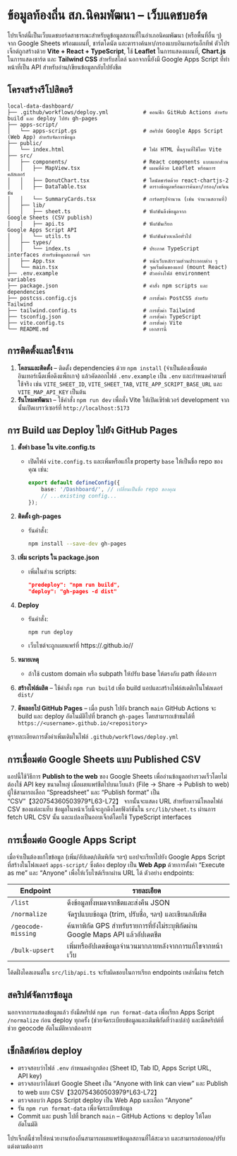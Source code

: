 # ข้อมูลท้องถิ่น สภ.นิคมพัฒนา – เว็บแดชบอร์ด

โปรเจ็กต์นี้เป็นเว็บแดชบอร์ดสาธารณะสำหรับดูข้อมูลสถานที่ในอำเภอนิคมพัฒนา (หรือพื้นที่อื่น ๆ) จาก Google Sheets พร้อมแผนที่, ชาร์ตโดนัต และตารางค้นหา/กรองแบบอินเทอร์แอ็กทีฟ ตัวโปรเจ็กต์ถูกสร้างด้วย **Vite + React + TypeScript**, ใช้ **Leaflet** ในการแสดงแผนที่, **Chart.js** ในการแสดงชาร์ต และ **Tailwind CSS** สำหรับสไตล์ นอกจากนี้ยังมี Google Apps Script ที่ทำหน้าที่เป็น API สำหรับอ่าน/เขียนข้อมูลกลับไปยังชีต

## โครงสร้างรีโปสิตอรี

```
local-data-dashboard/
├── .github/workflows/deploy.yml           # คอนฟิก GitHub Actions สำหรับ build และ deploy ไปยัง gh-pages
├── apps-script/
│   └── apps-script.gs                     # สคริปต์ Google Apps Script (Web App) สำหรับจัดการข้อมูล
├── public/
│   └── index.html                         # ไฟล์ HTML พื้นฐานที่ใช้โดย Vite
├── src/
│   ├── components/                        # React components แบบแยกส่วน
│   │   ├── MapView.tsx                    # แผนที่ด้วย Leaflet พร้อมการคลัสเตอร์
│   │   ├── DonutChart.tsx                 # โดนัตชาร์ตด้วย react‑chartjs‑2
│   │   ├── DataTable.tsx                  # ตารางข้อมูลพร้อมการค้นหา/กรอง/เพจิเนชัน
│   │   └── SummaryCards.tsx               # การ์ดสรุปจำนวน (เช่น จำนวนสถานที่)
│   ├── lib/
│   │   ├── sheet.ts                       # ฟังก์ชันดึงข้อมูลจาก Google Sheets (CSV publish)
│   │   ├── api.ts                         # ฟังก์ชันเรียก Google Apps Script API
│   │   └── utils.ts                       # ฟังก์ชันช่วยเหลือทั่วไป
│   ├── types/
│   │   └── index.ts                       # ประกาศ TypeScript interfaces สำหรับข้อมูลสถานที่ ฯลฯ
│   ├── App.tsx                            # หน้าเว็บหลักรวมส่วนประกอบต่าง ๆ
│   └── main.tsx                           # จุดเริ่มต้นของแอป (mount React)
├── .env.example                           # ตัวอย่างไฟล์ environment variables
├── package.json                           # คำสั่ง npm scripts และ dependencies
├── postcss.config.cjs                     # การตั้งค่า PostCSS สำหรับ Tailwind
├── tailwind.config.ts                     # การตั้งค่า Tailwind
├── tsconfig.json                          # การตั้งค่า TypeScript
├── vite.config.ts                         # การตั้งค่า Vite
└── README.md                              # เอกสารนี้
```

## การติดตั้งและใช้งาน

1. **โคลนและติดตั้ง** – ติดตั้ง dependencies ด้วย `npm install` (จำเป็นต้องเชื่อมต่ออินเทอร์เน็ตเพื่อดึงแพ็กเกจ) แล้วคัดลอกไฟล์ `.env.example` เป็น `.env` และกำหนดค่าตามที่ใช้จริง เช่น `VITE_SHEET_ID`, `VITE_SHEET_TAB`, `VITE_APP_SCRIPT_BASE_URL` และ `VITE_MAP_API_KEY` เป็นต้น
2. **รันโหมดพัฒนา** – ใช้คำสั่ง `npm run dev` เพื่อสั่ง Vite ให้เปิดเซิร์ฟเวอร์ development จากนั้นเปิดเบราว์เซอร์ที่ `http://localhost:5173`

## การ Build และ Deploy ไปยัง GitHub Pages

1. **ตั้งค่า base ใน vite.config.ts**
	 - เปิดไฟล์ `vite.config.ts` และเพิ่มหรือแก้ไข property `base` ให้เป็นชื่อ repo ของคุณ เช่น:
		 ```ts
		 export default defineConfig({
			 base: '/Dashboard/', // เปลี่ยนเป็นชื่อ repo ของคุณ
			 // ...existing config...
		 });
		 ```

2. **ติดตั้ง gh-pages**
	 - รันคำสั่ง:
		 ```bash
		 npm install --save-dev gh-pages
		 ```

3. **เพิ่ม scripts ใน package.json**
	 - เพิ่มในส่วน scripts:
		 ```json
		 "predeploy": "npm run build",
		 "deploy": "gh-pages -d dist"
		 ```

4. **Deploy**
	 - รันคำสั่ง:
		 ```bash
		 npm run deploy
		 ```
	 - เว็บไซต์จะถูกเผยแพร่ที่ https://<username>.github.io/<repo>/

5. **หมายเหตุ**
	 - ถ้าใช้ custom domain หรือ subpath ให้ปรับ base ให้ตรงกับ path ที่ต้องการ
3. **สร้างไฟล์ผลิต** – ใช้คำสั่ง `npm run build` เพื่อ build แอปและสร้างไฟล์สเตติกในโฟลเดอร์ `dist/`
4. **ดีพลอยไป GitHub Pages** – เมื่อ push ไปยัง branch `main` GitHub Actions จะ build และ deploy อัตโนมัติไปที่ branch `gh-pages` โดยสามารถเข้าชมได้ที่ `https://<username>.github.io/<repository>`

ดูรายละเอียดการตั้งค่าเพิ่มเติมในไฟล์ `.github/workflows/deploy.yml`

## การเชื่อมต่อ Google Sheets แบบ Published CSV

แอปนี้ใช้วิธีการ **Publish to the web** ของ Google Sheets เพื่ออ่านข้อมูลอย่างรวดเร็วโดยไม่ต้องใช้ API key ขนาดใหญ่ เมื่อเผยแพร่ชีตไปบนเว็บแล้ว (File → Share → Publish to web) ผู้ใช้สามารถเลือก “Spreadsheet” และ “Publish format” เป็น “CSV”【320754360503979†L63-L72】 จากนั้นจะแสดง URL สำหรับดาวน์โหลดไฟล์ CSV ของแต่ละแท็บ ข้อมูลในหน้าเว็บนี้จะถูกดึงโดยฟังก์ชันใน `src/lib/sheet.ts` ผ่านการ fetch URL CSV นั้น และแปลงเป็นออบเจ็กต์โดยใช้ TypeScript interfaces

## การเชื่อมต่อ Google Apps Script

เมื่อจำเป็นต้องแก้ไขข้อมูล (เพิ่ม/อัปเดต/เติมพิกัด ฯลฯ) แอปจะเรียกไปยัง Google Apps Script ที่สร้างในโฟลเดอร์ `apps-script/` ซึ่งต้อง deploy เป็น **Web App** ด้วยการตั้งค่า “Execute as me” และ “Anyone” เพื่อให้เว็บไซต์เรียกผ่าน URL ได้ ตัวอย่าง endpoints:

| Endpoint | รายละเอียด |
|---------|-----------|
| `/list` | ดึงข้อมูลทั้งหมดจากชีตและส่งคืน JSON |
| `/normalize` | จัดรูปแบบข้อมูล (trim, ปรับชื่อ, ฯลฯ) และเขียนกลับชีต |
| `/geocode-missing` | ค้นหาพิกัด GPS สำหรับรายการที่ยังไม่ระบุพิกัดผ่าน Google Maps API แล้วอัปเดตชีต |
| `/bulk-upsert` | เพิ่มหรืออัปเดตข้อมูลจำนวนมากภายหลังจากการแก้ไขจากหน้าเว็บ |

โค้ดฝั่งไคลเอนต์ใน `src/lib/api.ts` จะรับผิดชอบในการเรียก endpoints เหล่านี้ผ่าน fetch

## สคริปต์จัดการข้อมูล

นอกจากการแสดงข้อมูลแล้ว ยังมีสคริปต์ `npm run format-data` เพื่อเรียก Apps Script `/normalize` ก่อน deploy ทุกครั้ง (ช่วยจัดระเบียบข้อมูลและเติมพิกัดที่ว่างเปล่า) และมีสคริปต์ที่ช่วย geocode อัตโนมัติหากต้องการ

## เช็กลิสต์ก่อน deploy

* ตรวจสอบว่าไฟล์ `.env` กำหนดค่าถูกต้อง (Sheet ID, Tab ID, Apps Script URL, API key)
* ตรวจสอบว่าได้แชร์ Google Sheet เป็น “Anyone with link can view” และ Publish to web แบบ CSV【320754360503979†L63-L72】
* ตรวจสอบว่า Apps Script deploy เป็น Web App และเลือก “Anyone”
* รัน `npm run format-data` เพื่อจัดระเบียบข้อมูล
* Commit และ push ไปที่ branch `main` – GitHub Actions จะ deploy ให้โดยอัตโนมัติ

โปรเจ็กต์นี้ช่วยให้หน่วยงานท้องถิ่นสามารถเผยแพร่ข้อมูลสถานที่ได้สะดวก และสามารถต่อยอด/ปรับแต่งตามต้องการ
